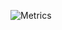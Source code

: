 ![Metrics](https://metrics.lecoq.io/omerayyildiz?template=classic&followup=1&isocalendar=1&languages=1&pagespeed=1&pagespeed.detailed=false&pagespeed.screenshot=false&isocalendar.duration=half-year&config.timezone=Europe%2FIstanbul&config.animated=true)
